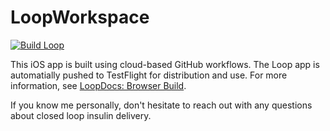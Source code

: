 # LoopWorkspace

[![Build Loop](https://github.com/hfeiss/LoopWorkspace/actions/workflows/build_loop.yml/badge.svg)](https://github.com/hfeiss/LoopWorkspace/actions/workflows/build_loop.yml)

This iOS app is built using cloud-based GitHub workflows. The Loop app is automatially pushed to TestFlight for distribution and use. For more information, see [LoopDocs: Browser Build](https://loopkit.github.io/loopdocs/gh-actions/gh-overview/).

If you know me personally, don't hesitate to reach out with any questions about closed loop insulin delivery.
